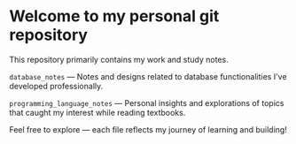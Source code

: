 # Welcome to my personal git repository
This repository primarily contains my work and study notes.

`database_notes` — Notes and designs related to database functionalities I've developed professionally.

`programming_language_notes` — Personal insights and explorations of topics that caught my interest while reading textbooks.

Feel free to explore — each file reflects my journey of learning and building!

